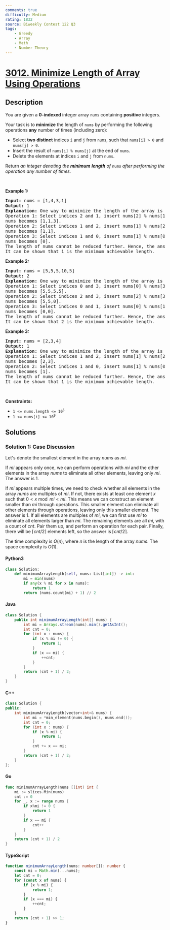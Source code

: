 ```yaml
---
comments: true
difficulty: Medium
rating: 1832
source: Biweekly Contest 122 Q3
tags:
    - Greedy
    - Array
    - Math
    - Number Theory
---
```


<!-- problem:start -->

# [3012. Minimize Length of Array Using Operations](https://leetcode.com/problems/minimize-length-of-array-using-operations)

## Description

<!-- description:start -->

<p>You are given a <strong>0-indexed</strong> integer array <code>nums</code> containing <strong>positive</strong> integers.</p>

<p>Your task is to <strong>minimize</strong> the length of <code>nums</code> by performing the following operations <strong>any</strong> number of times (including zero):</p>

<ul>
	<li>Select <strong>two</strong> <strong>distinct</strong> indices <code>i</code> and <code>j</code> from <code>nums</code>, such that <code>nums[i] &gt; 0</code> and <code>nums[j] &gt; 0</code>.</li>
	<li>Insert the result of <code>nums[i] % nums[j]</code> at the end of <code>nums</code>.</li>
	<li>Delete the elements at indices <code>i</code> and <code>j</code> from <code>nums</code>.</li>
</ul>

<p>Return <em>an integer denoting the <strong>minimum</strong> <strong>length</strong> of </em><code>nums</code><em> after performing the operation any number of times.</em></p>

<p>&nbsp;</p>
<p><strong class="example">Example 1:</strong></p>

<pre>
<strong>Input:</strong> nums = [1,4,3,1]
<strong>Output:</strong> 1
<strong>Explanation:</strong> One way to minimize the length of the array is as follows:
Operation 1: Select indices 2 and 1, insert nums[2] % nums[1] at the end and it becomes [1,4,3,1,3], then delete elements at indices 2 and 1.
nums becomes [1,1,3].
Operation 2: Select indices 1 and 2, insert nums[1] % nums[2] at the end and it becomes [1,1,3,1], then delete elements at indices 1 and 2.
nums becomes [1,1].
Operation 3: Select indices 1 and 0, insert nums[1] % nums[0] at the end and it becomes [1,1,0], then delete elements at indices 1 and 0.
nums becomes [0].
The length of nums cannot be reduced further. Hence, the answer is 1.
It can be shown that 1 is the minimum achievable length. </pre>

<p><strong class="example">Example 2:</strong></p>

<pre>
<strong>Input:</strong> nums = [5,5,5,10,5]
<strong>Output:</strong> 2
<strong>Explanation:</strong> One way to minimize the length of the array is as follows:
Operation 1: Select indices 0 and 3, insert nums[0] % nums[3] at the end and it becomes [5,5,5,10,5,5], then delete elements at indices 0 and 3.
nums becomes [5,5,5,5]. 
Operation 2: Select indices 2 and 3, insert nums[2] % nums[3] at the end and it becomes [5,5,5,5,0], then delete elements at indices 2 and 3. 
nums becomes [5,5,0]. 
Operation 3: Select indices 0 and 1, insert nums[0] % nums[1] at the end and it becomes [5,5,0,0], then delete elements at indices 0 and 1.
nums becomes [0,0].
The length of nums cannot be reduced further. Hence, the answer is 2.
It can be shown that 2 is the minimum achievable length. </pre>

<p><strong class="example">Example 3:</strong></p>

<pre>
<strong>Input:</strong> nums = [2,3,4]
<strong>Output:</strong> 1
<strong>Explanation:</strong> One way to minimize the length of the array is as follows: 
Operation 1: Select indices 1 and 2, insert nums[1] % nums[2] at the end and it becomes [2,3,4,3], then delete elements at indices 1 and 2.
nums becomes [2,3].
Operation 2: Select indices 1 and 0, insert nums[1] % nums[0] at the end and it becomes [2,3,1], then delete elements at indices 1 and 0.
nums becomes [1].
The length of nums cannot be reduced further. Hence, the answer is 1.
It can be shown that 1 is the minimum achievable length.</pre>

<p>&nbsp;</p>
<p><strong>Constraints:</strong></p>

<ul>
	<li><code>1 &lt;= nums.length &lt;= 10<sup>5</sup></code></li>
	<li><code>1 &lt;= nums[i] &lt;= 10<sup>9</sup></code></li>
</ul>

<!-- description:end -->

## Solutions

<!-- solution:start -->

### Solution 1: Case Discussion

Let's denote the smallest element in the array $nums$ as $mi$.

If $mi$ appears only once, we can perform operations with $mi$ and the other elements in the array $nums$ to eliminate all other elements, leaving only $mi$. The answer is $1$.

If $mi$ appears multiple times, we need to check whether all elements in the array $nums$ are multiples of $mi$. If not, there exists at least one element $x$ such that $0 < x \bmod mi < mi$. This means we can construct an element smaller than $mi$ through operations. This smaller element can eliminate all other elements through operations, leaving only this smaller element. The answer is $1$. If all elements are multiples of $mi$, we can first use $mi$ to eliminate all elements larger than $mi$. The remaining elements are all $mi$, with a count of $cnt$. Pair them up, and perform an operation for each pair. Finally, there will be $\lceil cnt / 2 \rceil$ elements left, so the answer is $\lceil cnt / 2 \rceil$.

The time complexity is $O(n)$, where $n$ is the length of the array $nums$. The space complexity is $O(1)$.

<!-- tabs:start -->

#### Python3

```python
class Solution:
    def minimumArrayLength(self, nums: List[int]) -> int:
        mi = min(nums)
        if any(x % mi for x in nums):
            return 1
        return (nums.count(mi) + 1) // 2
```

#### Java

```java
class Solution {
    public int minimumArrayLength(int[] nums) {
        int mi = Arrays.stream(nums).min().getAsInt();
        int cnt = 0;
        for (int x : nums) {
            if (x % mi != 0) {
                return 1;
            }
            if (x == mi) {
                ++cnt;
            }
        }
        return (cnt + 1) / 2;
    }
}
```

#### C++

```cpp
class Solution {
public:
    int minimumArrayLength(vector<int>& nums) {
        int mi = *min_element(nums.begin(), nums.end());
        int cnt = 0;
        for (int x : nums) {
            if (x % mi) {
                return 1;
            }
            cnt += x == mi;
        }
        return (cnt + 1) / 2;
    }
};
```

#### Go

```go
func minimumArrayLength(nums []int) int {
	mi := slices.Min(nums)
	cnt := 0
	for _, x := range nums {
		if x%mi != 0 {
			return 1
		}
		if x == mi {
			cnt++
		}
	}
	return (cnt + 1) / 2
}
```

#### TypeScript

```ts
function minimumArrayLength(nums: number[]): number {
    const mi = Math.min(...nums);
    let cnt = 0;
    for (const x of nums) {
        if (x % mi) {
            return 1;
        }
        if (x === mi) {
            ++cnt;
        }
    }
    return (cnt + 1) >> 1;
}
```

<!-- tabs:end -->

<!-- solution:end -->

<!-- problem:end -->
